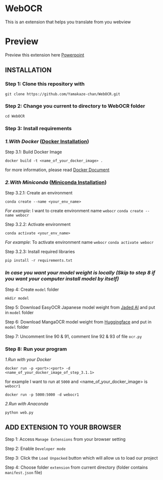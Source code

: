 # WebOCR

This is an extension that helps you translate from you webview

# Preview
Preview this extension here [Powerpoint](https://drive.google.com/file/d/13lAtVpY0Fzc_BHOnJboP6k3N_WD3JVRX/view?usp=sharing)

## INSTALLATION
### Step 1: Clone this repository with
```
git clone https://github.com/Yamakaze-chan/WebOCR.git
```

### Step 2: Change you current to directory to WebOCR folder
```
cd WebOCR
```
### Step 3: Install requirements
### _1.With Docker_ ([Docker Installation](https://www.simplilearn.com/tutorials/docker-tutorial/how-to-install-docker-on-ubuntu))
Step 3.1: Build Docker Image
```
docker build -t <name_of_your_docker_image> .
```

for more information, please read [Docker Document](https://docs.docker.com/reference/)

### _2.With Miniconda_ ([Miniconda Installation](https://docs.anaconda.com/miniconda/))
Step 3.2.1: Create an environment
```
conda create --name <your_env_name>
```
_For example_: I want to create environment name `webocr`
`conda create --name webocr`

Step 3.2.2: Activate environment
```
conda activate <your_env_name>
```
_For example_: To activate environment name `webocr`
`conda activate webocr`

Step 3.2.3: Install required libraries
```
pip install -r requirements.txt
```

### *In case you want your model weight is locally* _(Skip to step 8 if you want your computer install model by itself)_
Step 4: Create `model` folder
```
mkdir model
```
Step 5: Download EasyOCR Japanese model weight from [Jaded AI](https://www.jaided.ai/easyocr/modelhub/) and put in `model` folder

Step 6: Download MangaOCR model weight from [Huggingface](https://huggingface.co/kha-white/manga-ocr-base/tree/main) and put in `model` folder

Step 7: Uncomment line 90 & 91, comment line 92 & 93 of file `ocr.py`

### Step 8: Run your program

_1.Run with your Docker_
```
docker run -p <port>:<port> -d <name_of_your_docker_image_of_step_3.1.1> 
```
for example I want to run at <port> `5000` and <name_of_your_docker_image> is `webocr1`
```
docker run -p 5000:5000 -d webocr1
```

_2.Run with Anaconda_
```
python web.py
```


## ADD EXTENSION TO YOUR BROWSER
Step 1: Access `Manage Extensions` from your browser setting

Step 2: Enable `Developer mode`

Step 3: Click the `Load Unpacked` button which will allow us to load our project

Step 4: Choose folder `extension` from current directory (folder contains `manifest.json` file)
